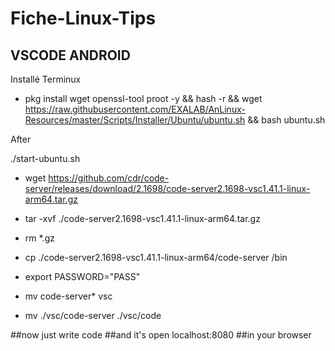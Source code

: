 # Fiche-Linux-Tips

## VSCODE ANDROID 


Installé Terminux

- pkg install wget openssl-tool proot -y && hash -r && wget https://raw.githubusercontent.com/EXALAB/AnLinux-Resources/master/Scripts/Installer/Ubuntu/ubuntu.sh && bash ubuntu.sh

After

./start-ubuntu.sh

- wget https://github.com/cdr/code-server/releases/download/2.1698/code-server2.1698-vsc1.41.1-linux-arm64.tar.gz

- tar -xvf ./code-server2.1698-vsc1.41.1-linux-arm64.tar.gz

- rm *.gz

- cp ./code-server2.1698-vsc1.41.1-linux-arm64/code-server /bin

- export PASSWORD="PASS"

- mv code-server* vsc

- mv ./vsc/code-server ./vsc/code


##now just write code
##and it's open localhost:8080
##in your browser


